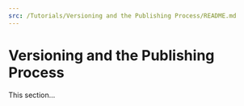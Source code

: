 ```yaml
---
src: /Tutorials/Versioning and the Publishing Process/README.md
---
```


# Versioning and the Publishing Process

This section...
